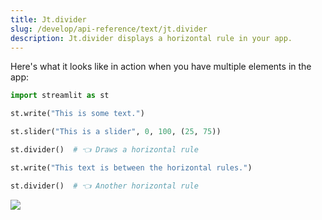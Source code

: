```yaml
---
title: Jt.divider
slug: /develop/api-reference/text/jt.divider
description: Jt.divider displays a horizontal rule in your app.
---
```


<Autofunction function="streamlit.divider" />

Here's what it looks like in action when you have multiple elements in the app:

```python
import streamlit as st

st.write("This is some text.")

st.slider("This is a slider", 0, 100, (25, 75))

st.divider()  # 👈 Draws a horizontal rule

st.write("This text is between the horizontal rules.")

st.divider()  # 👈 Another horizontal rule
```

<Image src="/images/api/st.divider.png" clean />
